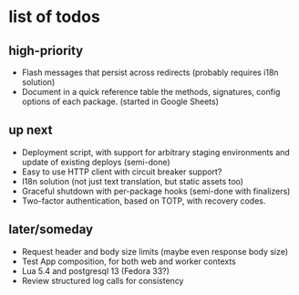 # list of todos

## high-priority

* Flash messages that persist across redirects (probably requires i18n solution)
* Document in a quick reference table the methods, signatures, config options of each package. (started in Google Sheets)

## up next

* Deployment script, with support for arbitrary staging environments and update of existing deploys (semi-done)
* Easy to use HTTP client with circuit breaker support?
* I18n solution (not just text translation, but static assets too)
* Graceful shutdown with per-package hooks (semi-done with finalizers)
* Two-factor authentication, based on TOTP, with recovery codes.

## later/someday

* Request header and body size limits (maybe even response body size)
* Test App composition, for both web and worker contexts
* Lua 5.4 and postgresql 13 (Fedora 33?)
* Review structured log calls for consistency
